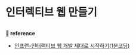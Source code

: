 # 인터렉티브 웹 만들기

## 

__&#128209; reference__
- [인프런-인터랙티브 웹 개발 제대로 시작하기(1분코딩)](https://www.inflearn.com/course/interactive_web#)
